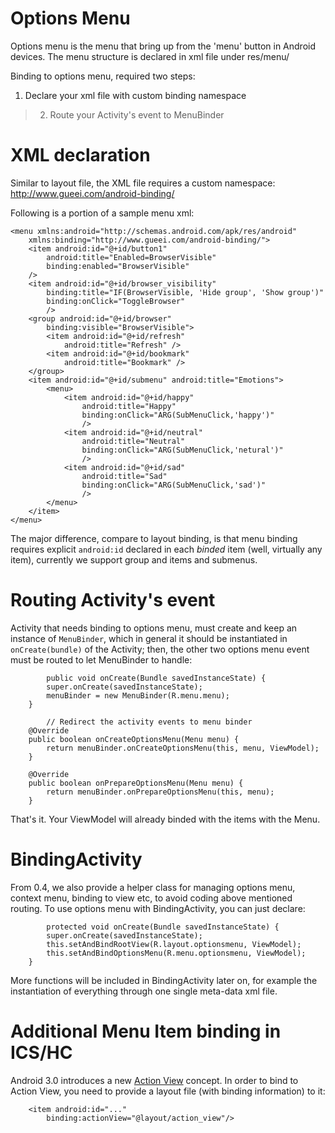 # Options Menu #

Options menu is the menu that bring up from the 'menu' button in Android devices. The menu structure is declared in xml file under res/menu/

Binding to options menu, required two steps:
  1. Declare your xml file with custom binding namespace
> 2. Route your Activity's event to MenuBinder

# XML declaration #

Similar to layout file, the XML file requires a custom namespace: http://www.gueei.com/android-binding/

Following is a portion of a sample menu xml:

```
<menu xmlns:android="http://schemas.android.com/apk/res/android"
	xmlns:binding="http://www.gueei.com/android-binding/">
	<item android:id="@+id/button1"
		android:title="Enabled=BrowserVisible"
		binding:enabled="BrowserVisible"
	/>
	<item android:id="@+id/browser_visibility"
        binding:title="IF(BrowserVisible, 'Hide group', 'Show group')"
        binding:onClick="ToggleBrowser"
        />
    <group android:id="@+id/browser"
    	binding:visible="BrowserVisible">
        <item android:id="@+id/refresh"
            android:title="Refresh" />
        <item android:id="@+id/bookmark"
            android:title="Bookmark" />
    </group>
    <item android:id="@+id/submenu" android:title="Emotions">
        <menu>        
            <item android:id="@+id/happy" 
                android:title="Happy"
                binding:onClick="ARG(SubMenuClick,'happy')"
                />
            <item android:id="@+id/neutral"
                android:title="Neutral"
                binding:onClick="ARG(SubMenuClick,'netural')"
                />
            <item android:id="@+id/sad"
                android:title="Sad"
                binding:onClick="ARG(SubMenuClick,'sad')"
                />
        </menu>
    </item>
</menu>

```

The major difference, compare to layout binding, is that menu binding requires explicit `android:id` declared in each _binded_ item (well, virtually any item), currently we support group and items and submenus.

# Routing Activity's event #

Activity that needs binding to options menu, must create and keep an instance of `MenuBinder`, which in general it should be instantiated in `onCreate(bundle)` of the Activity; then, the other two options menu event must be routed to let MenuBinder to handle:

```
        public void onCreate(Bundle savedInstanceState) {
	    super.onCreate(savedInstanceState);
	    menuBinder = new MenuBinder(R.menu.menu);
	}

        // Redirect the activity events to menu binder
	@Override
	public boolean onCreateOptionsMenu(Menu menu) {
		return menuBinder.onCreateOptionsMenu(this, menu, ViewModel);
	}

	@Override
	public boolean onPrepareOptionsMenu(Menu menu) {
		return menuBinder.onPrepareOptionsMenu(this, menu);
	}
```

That's it. Your ViewModel will already binded with the items with the Menu.

# BindingActivity #

From 0.4, we also provide a helper class for managing options menu, context menu, binding to view etc, to avoid coding above mentioned routing. To use options menu with BindingActivity, you can just declare:

```
        protected void onCreate(Bundle savedInstanceState) {
		super.onCreate(savedInstanceState);
		this.setAndBindRootView(R.layout.optionsmenu, ViewModel);
		this.setAndBindOptionsMenu(R.menu.optionsmenu, ViewModel);
	}
```

More functions will be included in BindingActivity later on, for example the instantiation of everything through one single meta-data xml file.

# Additional Menu Item binding in ICS/HC #

Android 3.0 introduces a new [Action View](http://developer.android.com/guide/topics/ui/actionbar.html#ActionView) concept. In order to bind to Action View, you need to provide a layout file (with binding information) to it:

```
    <item android:id="..."
        binding:actionView="@layout/action_view"/>
```